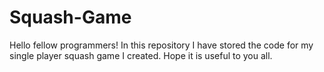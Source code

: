 # Squash-Game
Hello fellow programmers! In this repository I have stored the code for my single player squash game I created. Hope it is useful to you all. 

